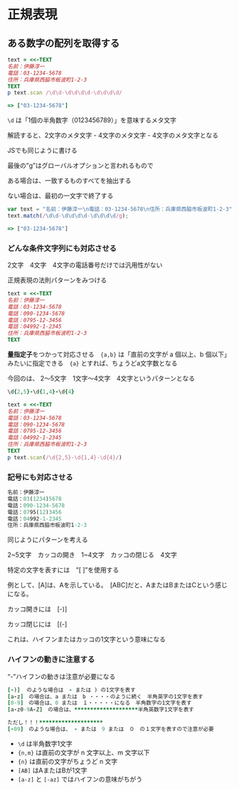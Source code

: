 # 正規表現

## ある数字の配列を取得する

```ruby
text = <<-TEXT
名前：伊藤淳一
電話：03-1234-5678
住所：兵庫県西脇市板波町1-2-3
TEXT
p text.scan /\d\d-\d\d\d\d-\d\d\d\d/

=> ["03-1234-5678"]
```

`\d` は「1個の半角数字（0123456789）」を意味するメタ文字

解読すると、2文字のメタ文字 - 4文字のメタ文字 - 4文字のメタ文字となる

JSでも同じように書ける

最後の”g”はグローバルオプションと言われるもので　

ある場合は、一致するものすべてを抽出する　

ない場合は、最初の一文字で終了する

```jsx
var text = "名前：伊藤淳一\n電話：03-1234-5678\n住所：兵庫県西脇市板波町1-2-3";
text.match(/\d\d-\d\d\d\d-\d\d\d\d/g);

=> ["03-1234-5678"]
```

### どんな条件文字列にも対応させる

2文字　4文字　4文字の電話番号だけでは汎用性がない

正規表現の法則パターンをみつける

```ruby
text = <<-TEXT
名前：伊藤淳一
電話：03-1234-5678
電話：090-1234-5678
電話：0795-12-3456
電話：04992-1-2345
住所：兵庫県西脇市板波町1-2-3
TEXT
```

**量指定子**をつかって対応させる　`{a,b}` は「直前の文字が a 個以上、b 個以下」みたいに指定できる　`{a}` とすれば、ちょうどa文字数となる

今回のは、 2〜5文字　1文字〜4文字　4文字というパターンとなる

```ruby
\d{2,5}-\d{1,4}-\d{4}
```

```ruby
text = <<-TEXT
名前：伊藤淳一
電話：03-1234-5678
電話：090-1234-5678
電話：0795-12-3456
電話：04992-1-2345
住所：兵庫県西脇市板波町1-2-3
TEXT
p text.scan(/\d{2,5}-\d{1,4}-\d{4}/)
```

### 記号にも対応させる

```ruby
名前：伊藤淳一
電話：03(1234)5678
電話：090-1234-5678
電話：0795(12)3456
電話：04992-1-2345
住所：兵庫県西脇市板波町1-2-3
```

同じようにパターンを考える

2~5文字　カッコの開き　1~4文字　カッコの閉じる　4文字

特定の文字を表すには　”[ ]”を使用する

例として、[A]は、Aを示している。　[ABC]だと、AまたはBまたはCという感じになる。

カッコ開きには　[-)]

カッコ閉じには　[(-]　

これは、ハイフンまたはカッコの1文字という意味になる

### ハイフンの動きに注意する

“-”ハイフンの動きは注意が必要になる

```ruby
[-)]  のような場合は　- または ) の1文字を表す
[a-z]　の場合は、a または　b ・・・・のように続く　半角英字の1文字を表す
[0-9]　の場合は、0 または　１・・・・・になる　半角数字の1文字を表す
[a-z0-9A-Z]　の場合は、********************半角英数字1文字を表す

ただし！！！********************
[-09]　のような場合は、 - または　9 または　０　の１文字を表すので注意が必要
```

- `\d` は半角数字1文字
- `{n,m}` は直前の文字が n 文字以上、m 文字以下
- `{n}` は直前の文字がちょうど n 文字
- `[AB]` はAまたはBが1文字
- `[a-z]` と `[-az]` ではハイフンの意味がちがう